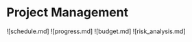 Project Management
==================

![schedule.md]
![progress.md]
![budget.md]
![risk_analysis.md]
